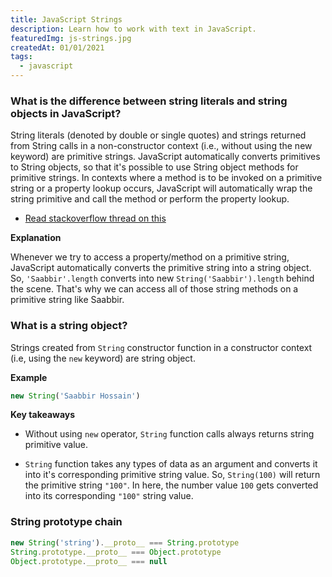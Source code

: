 ```yaml
---
title: JavaScript Strings
description: Learn how to work with text in JavaScript.
featuredImg: js-strings.jpg
createdAt: 01/01/2021
tags:
  - javascript
---
```


### What is the difference between string literals and string objects in JavaScript?

String literals (denoted by double or single quotes) and strings returned from String calls in a non-constructor context (i.e., without using the new keyword) are primitive strings. JavaScript automatically converts primitives to String objects, so that it's possible to use String object methods for primitive strings. In contexts where a method is to be invoked on a primitive string or a property lookup occurs, JavaScript will automatically wrap the string primitive and call the method or perform the property lookup.

- [Read stackoverflow thread on this](https://stackoverflow.com/questions/17256182/what-is-the-difference-between-string-literals-and-string-objects-in-javascript)

**Explanation**

Whenever we try to access a property/method on a primitive string, JavaScript automatically converts the primitive string into a string object. So, `'Saabbir'.length` converts into new `String('Saabbir').length` behind the scene. That's why we can access all of those string methods on a primitive string like Saabbir.

### What is a string object?

Strings created from `String` constructor function in a constructor context (i.e, using the `new` keyword) are string object.

**Example**

```js [js]
new String('Saabbir Hossain')
```

**Key takeaways**

- Without using `new` operator, `String` function calls always returns string primitive value.

- `String` function takes any types of data as an argument and converts it into it's corresponding primitive string value. So, `String(100)` will return the primitive string `"100"`. In here, the number value `100` gets converted into its corresponding `"100"` string value.

### String prototype chain

```js [js]
new String('string').__proto__ === String.prototype
String.prototype.__proto__ === Object.prototype
Object.prototype.__proto__ === null
```